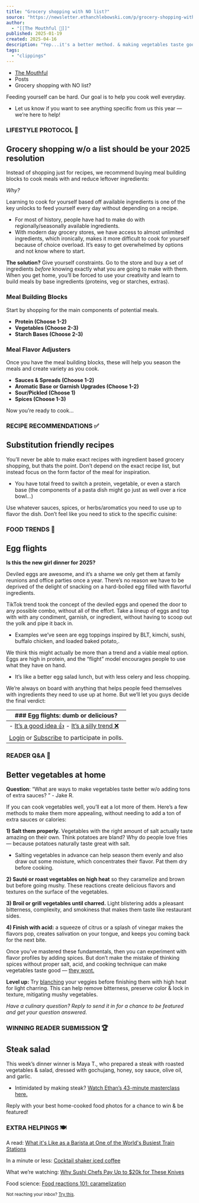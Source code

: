 ```yaml
---
title: "Grocery shopping with NO list?"
source: "https://newsletter.ethanchlebowski.com/p/grocery-shopping-with-no-list"
author:
  - "[[The Mouthful 🍳]]"
published: 2025-01-19
created: 2025-04-16
description: "Yep...it's a better method. & making vegetables taste good + egg flights"
tags:
  - "clippings"
---
```

- [The Mouthful](https://newsletter.ethanchlebowski.com/)
- Posts
- Grocery shopping with NO list?

Feeding yourself can be hard. Our goal is to help you cook well everyday.

- Let us know if you want to see anything specific from us this year — we’re here to help!

### LIFESTYLE PROTOCOL 🤝

## Grocery shopping w/o a list should be your 2025 resolution

Instead of shopping just for recipes, we recommend buying meal building blocks to cook meals with and reduce leftover ingredients:

*Why?*

Learning to cook for yourself based off available ingredients is one of the key unlocks to feed yourself every day without depending on a recipe.

- For most of history, people have had to make do with regionally/seasonally available ingredients.
- With modern day grocery stores, we have access to almost unlimited ingredients, which ironically, makes it more difficult to cook for yourself because of choice overload. It’s easy to get overwhelmed by options and not know where to start.

**The solution?** Give yourself constraints. Go to the store and buy a set of ingredients *before* knowing exactly what you are going to make with them. When you get home, you’ll be forced to use your creativity and learn to build meals by base ingredients (proteins, veg or starches, extras).

### Meal Building Blocks

Start by shopping for the main components of potential meals.

- **Protein (Choose 1-2)**
- **Vegetables (Choose 2-3)**
- **Starch Bases (Choose 2-3)**

### Meal Flavor Adjusters

Once you have the meal building blocks, these will help you season the meals and create variety as you cook.

- **Sauces & Spreads (Choose 1-2)**
- **Aromatic Base or Garnish Upgrades (Choose 1-2)**
- **Sour/Pickled (Choose 1)**
- **Spices (Choose 1-3)**

Now you’re ready to cook...

### RECIPE RECOMMENDATIONS ✅

## Substitution friendly recipes

You’ll never be able to make exact recipes with ingredient based grocery shopping, but thats the point. Don’t depend on the exact recipe list, but instead focus on the form factor of the meal for inspiration.

- You have total freed to switch a protein, vegetable, or even a starch base (the components of a pasta dish might go just as well over a rice bowl…)

Use whatever sauces, spices, or herbs/aromatics you need to use up to flavor the dish. Don’t feel like you need to stick to the specific cuisine:

### FOOD TRENDS 🚀

## Egg flights

**Is this the new girl dinner for 2025?**

Deviled eggs are awesome, and it’s a shame we only get them at family reunions and office parties once a year. There’s no reason we have to be deprived of the delight of snacking on a hard-boiled egg filled with flavorful ingredients.

TikTok trend took the concept of the deviled eggs and opened the door to any possible combo, without all of the effort. Take a lineup of eggs and top with with any condiment, garnish, or ingredient, without having to scoop out the yolk and pipe it back in.

- Examples we’ve seen are egg toppings inspired by BLT, kimchi, sushi, buffalo chicken, and loaded baked potato,.

We think this might actually be more than a trend and a viable meal option. Eggs are high in protein, and the “flight” model encourages people to use what they have on hand.

- It’s like a better egg salad lunch, but with less celery and less chopping.

We’re always on board with anything that helps people feed themselves with ingredients they need to use up at home. But we’ll let you guys decide the final verdict:

| ### Egg flights: dumb or delicious? |
| --- |
| - [It’s a good idea 👍](https://newsletter.ethanchlebowski.com/login) - [It’s a silly trend ❌](https://newsletter.ethanchlebowski.com/login) |
| [Login](https://newsletter.ethanchlebowski.com/login) or [Subscribe](https://newsletter.ethanchlebowski.com/subscribe) to participate in polls. |

### READER Q&A 🧠

## Better vegetables at home

**Question**: “What are ways to make vegetables taste better w/o adding tons of extra sauces? ” - Jake R.

If you can cook vegetables well, you’ll eat a lot more of them. Here’s a few methods to make them more appealing, without needing to add a ton of extra sauces or calories:

**1) Salt them properly.** Vegetables with the right amount of salt actually taste amazing on their own. Think potatoes are bland? Why do people love fries — because potatoes naturally taste great with salt.

- Salting vegetables in advance can help season them evenly and also draw out some moisture, which concentrates their flavor. Pat them dry before cooking.

**2) Sauté or roast vegetables on high heat** so they caramelize and brown but before going mushy. These reactions create delicious flavors and textures on the surface of the vegetables.

**3) Broil or grill vegetables until charred.** Light blistering adds a pleasant bitterness, complexity, and smokiness that makes them taste like restaurant sides.

**4) Finish with acid:** a squeeze of citrus or a splash of vinegar makes the flavors pop, creates salivation on your tongue, and keeps you coming back for the next bite.

Once you’ve mastered these fundamentals, then you can experiment with flavor profiles by adding spices. But don’t make the mistake of thinking spices without proper salt, acid, and cooking technique can make vegetables taste good — [they wont.](https://www.youtube.com/watch?v=zKEwA__rOHk&utm_source=mouthful&utm_medium=referral&utm_campaign=grocery-shopping-with-no-list)

**Level up:** Try [blanching](https://www.cookwell.com/fundamental/technique/blanch?utm_source=mouthful&utm_medium=referral&utm_campaign=grocery-shopping-with-no-list) your veggies before finishing them with high heat for light charring. This can help remove bitterness, preserve color & lock in texture, mitigating mushy vegetables.

*Have a culinary question? Reply to send it in for a chance to be featured and get your question answered.*

### WINNING READER SUBMISSION 🏆

## Steak salad

This week’s dinner winner is Maya T., who prepared a steak with roasted vegetables & salad, dressed with gochujang, honey, soy sauce, olive oil, and garlic.

- Intimidated by making steak? [Watch Ethan’s 43-minute masterclass here.](https://www.youtube.com/watch?v=AaHbfrryeYA&t=1s&utm_source=mouthful&utm_medium=referral&utm_campaign=grocery-shopping-with-no-list)

Reply with your best home-cooked food photos for a chance to win & be featured!

### EXTRA HELPINGS 🍽️

A read: [What it's Like as a Barista at One of the World's Busiest Train Stations](https://www.nytimes.com/2024/08/16/dining/barista-grand-central-terminal-cafe-grumpy.html?utm_source=mouthful&utm_medium=referral&utm_campaign=grocery-shopping-with-no-list)

In a minute or less: [Cocktail shaker iced coffee](https://www.instagram.com/reel/C3_AO5FuhKK/?utm_source=mouthful&utm_medium=referral&utm_campaign=grocery-shopping-with-no-list)

What we’re watching: [Why Sushi Chefs Pay Up to $20k for These Knives](https://www.youtube.com/watch?v=UotpApc8hDg&utm_source=mouthful&utm_medium=referral&utm_campaign=grocery-shopping-with-no-list)

Food science: [Food reactions 101: caramelization](https://www.cookwell.com/fundamental/reaction/caramelization?utm_source=mouthful&utm_medium=referral&utm_campaign=grocery-shopping-with-no-list)

<sub>Not reaching your inbox? </sub> <sub><a href="https://www.campaignmonitor.com/resources/guides/whitelisting/?utm_source=mouthful&amp;utm_medium=referral&amp;utm_campaign=grocery-shopping-with-no-list">Try this</a></sub><sub>.</sub>